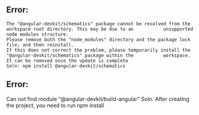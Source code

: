 ## Error:
    The "@angular-devkit/schematics" package cannot be resolved from the workspace root directory. This may be due to an           unsupported node modules structure.
    Please remove both the "node_modules" directory and the package lock file; and then reinstall.
    If this does not correct the problem, please temporarily install the "@angular-devkit/schematics" package within the           workspace. It can be removed once the update is complete
    Soln: npm install @angular-devkit/schematics


## Error: 
  Can not find module “@angular-devkit/build-angular”
  Soln: After creating the project, you need to run
        npm install



